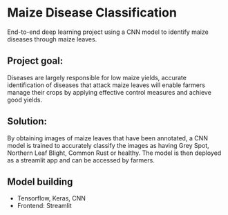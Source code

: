 # Maize Disease Classification
End-to-end deep learning project using a CNN model to identify maize diseases through maize leaves.
## Project goal:
Diseases are largely responsible for low maize yields, accurate identification of diseases that attack maize leaves will enable farmers manage their crops by applying effective  control measures and achieve good yields.
## Solution:
By obtaining images of maize leaves that have been annotated, a CNN model is trained to accurately classify the images as having Grey Spot, Northern Leaf Blight, Common Rust or healthy. The model is then deployed as a streamlit app and can be accessed by farmers.
## Model building
* Tensorflow, Keras, CNN
* Frontend: Streamlit
